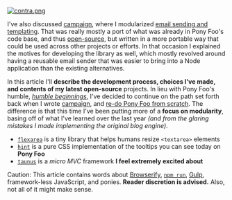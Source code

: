 [![contra.png][2]][1]

I've also discussed [campaign][3], where I modularized [email sending and templating][4]. That was really mostly a port of what was already in Pony Foo's code base, and thus [open-source][5], but written in a more portable way that could be used across other projects or efforts. In that occasion I explained the motives for developing the library as well, which mostly revolved around having a reusable email sender that was easier to bring into a Node application than the existing alternatives.

In this article I'll **describe the development process, choices I've made, and contents of my latest open-source** projects. In lieu with Pony Foo's humble, [_humble beginnings_][6], I've decided to continue on the path set forth back when I wrote [campaign][3], and [re-do Pony Foo from scratch][7]. The difference is that this time I've been putting more of a **focus on modularity**, basing off of what I've learned over the last year _(and from the glaring mistakes I made implementing the original blog engine)_.

* [`flexarea`][8] is a tiny library that helps humans resize `<textarea>` elements
* [`hint`][9] is a pure CSS implementation of the tooltips you can see today on **Pony Foo**
* [`taunus`][10] is a _micro MVC_ framework **I feel extremely excited about**

Caution: This article contains words about [Browserify][11], [`npm run`][12], [Gulp][13], framework-less JavaScript, and ponies. **Reader discretion is advised.** Also, not all of it might make sense.

[1]: https://github.com/bevacqua/contra
[2]: https://raw.github.com/bevacqua/contra/master/resources/contra.png
[3]: https://github.com/bevacqua/campaign
[4]: /2014/01/07/email-sending-done-right
[5]: https://github.com/bevacqua/ponyfoo
[6]: /2012/12/25/pony-foo-begins
[7]: https://github.com/bevacqua/ponyfoo/tree/redo
[8]: https://github.com/bevacqua/flexarea
[9]: https://github.com/bevacqua/hint
[10]: https://github.com/bevacqua/taunus
[11]: https://github.com/substack/node-browserify
[12]: http://substack.net/task_automation_with_npm_run
[13]: https://github.com/gulpjs/gulp
